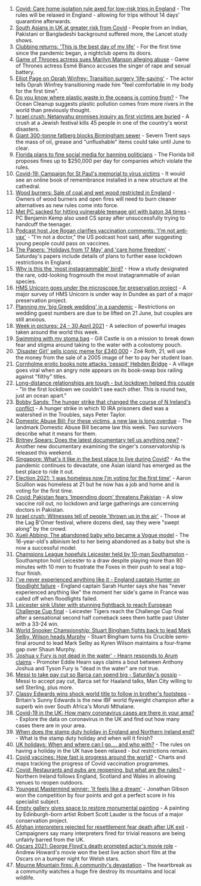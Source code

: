 1. [Covid: Care home isolation rule axed for low-risk trips in England](https://www.bbc.co.uk/news/uk-56951974) - The rules will be relaxed in England - allowing for trips without 14 days' quarantine afterwards.
2. [South Asians in UK at greater risk from Covid](https://www.bbc.co.uk/news/health-56944739) - People from an Indian, Pakistani or Bangladeshi background suffered more, the Lancet study shows.
3. [Clubbing returns: 'This is the best day of my life'](https://www.bbc.co.uk/news/newsbeat-56951642) - For the first time since the pandemic began, a nightclub opens its doors.
4. [Game of Thrones actress sues Marilyn Manson alleging abuse](https://www.bbc.co.uk/news/world-us-canada-56951794) - Game of Thrones actress Esmé Bianco accuses the singer of rape and sexual battery.
5. [Elliot Page on Oprah Winfrey: Transition surgery 'life-saving'](https://www.bbc.co.uk/news/world-us-canada-56952345) - The actor tells Oprah Winfrey transitioning made him "feel comfortable in my body for the first time".
6. [Do you know where plastic waste in the oceans is coming from?](https://www.bbc.co.uk/news/science-environment-56937300) - The Ocean Cleanup suggests plastic pollution comes from more rivers in the world than previously thought.
7. [Israel crush: Netanyahu promises inquiry as first victims are buried](https://www.bbc.co.uk/news/world-middle-east-56943755) - A crush at a Jewish festival kills 45 people in one of the country's worst disasters.
8. [Giant 300-tonne fatberg blocks Birmingham sewer](https://www.bbc.co.uk/news/uk-england-birmingham-56952152) - Severn Trent says the mass of oil, grease and "unflushable" items could take until June to clear.
9. [Florida plans to fine social media for banning politicians](https://www.bbc.co.uk/news/technology-56952435) - The Florida bill proposes fines up to $250,000 per day for companies which violate the rules.
10. [Covid-19: Campaign for St Paul's memorial to virus victims](https://www.bbc.co.uk/news/uk-56951552) - It would see an online book of remembrance installed in a new structure at the cathedral.
11. [Wood burners: Sale of coal and wet wood restricted in England](https://www.bbc.co.uk/news/science-environment-56949426) - Owners of wood burners and open fires will need to burn cleaner alternatives as new rules come into force.
12. [Met PC sacked for hitting vulnerable teenage girl with baton 34 times](https://www.bbc.co.uk/news/uk-england-london-56950484) - PC Benjamin Kemp also used CS spray after unsuccessfully trying to handcuff the teenager.
13. [Podcast host Joe Rogan clarifies vaccination comments: 'I'm not anti-vax'](https://www.bbc.co.uk/news/world-us-canada-56948665) - "I'm not a doctor," the US podcast host said, after suggesting young people could pass on vaccines.
14. [The Papers: 'Holidays from 17 May' and 'care home freedom'](https://www.bbc.co.uk/news/blogs-the-papers-56952475) - Saturday's papers include details of plans to further ease lockdown restrictions in England.
15. [Why is this the 'most instagrammable' bird?](https://www.bbc.co.uk/news/science-environment-56946165) - How a study designated the rare, odd-looking frogmouth the most instagrammable of avian species.
16. [HMS Unicorn goes under the microscope for preservation project](https://www.bbc.co.uk/news/uk-scotland-tayside-central-56818539) - A major survey of HMS Unicorn is under way in Dundee as part of a major preservation project.
17. [Planning my 'big Greek wedding' in a pandemic](https://www.bbc.co.uk/news/uk-england-london-56913278) - Restrictions on wedding guest numbers are due to be lifted on 21 June, but couples are still anxious.
18. [Week in pictures: 24 - 30 April 2021](https://www.bbc.co.uk/news/in-pictures-56931344) - A selection of powerful images taken around the world this week.
19. [Swimming with my stoma bag](https://www.bbc.co.uk/news/uk-56936346) - Gill Castle is on a mission to break down fear and stigma around taking to the water with a colostomy pouch.
20. ['Disaster Girl' sells iconic meme for £340,000](https://www.bbc.co.uk/news/world-us-canada-56948514) - Zoë Roth, 21, will use the money from the sale of a 2005 image of her to pay her student loan.
21. [Cornholme erotic books note attacks 'cesspit' Hebden Bridge](https://www.bbc.co.uk/news/uk-england-leeds-56948184) - A village goes viral when an angry note appears on its book-swap box railing against "filthy" titles.
22. [Long-distance relationships are tough - but lockdown helped this couple](https://www.bbc.co.uk/news/uk-56762942) - "In the first lockdown we couldn't see each other. This is round two, just an ocean apart."
23. [Bobby Sands: The hunger strike that changed the course of N Ireland's conflict](https://www.bbc.co.uk/news/stories-56937259) - A hunger strike in which 10 IRA prisoners died was a watershed in the Troubles, says Peter Taylor.
24. [Domestic Abuse Bill: For these victims, a new law is long overdue](https://www.bbc.co.uk/news/uk-56945169) - The landmark Domestic Abuse Bill became law this week. Two survivors describe what it means for them.
25. [Britney Spears: Does the latest documentary tell us anything new?](https://www.bbc.co.uk/news/entertainment-arts-56801778) - Another new documentary examining the singer's conservatorship is released this weekend.
26. [Singapore: What's it like in the best place to live during Covid?](https://www.bbc.co.uk/news/world-asia-56939261) - As the pandemic continues to devastate, one Asian island has emerged as the best place to ride it out.
27. [Election 2021: 'I was homeless now I'm voting for the first time'](https://www.bbc.co.uk/news/uk-england-tyne-56860231) - Aaron Scullion was homeless at 21 but he now has a job and home and is voting for the first time.
28. [Covid: Pakistan fears 'Impending doom' threatens Pakistan](https://www.bbc.co.uk/news/world-asia-56888541) - A slow vaccine roll out, no lockdown and large gatherings are concerning doctors in Pakistan.
29. [Israel crush: Witnesses tell of people 'thrown up in the air'](https://www.bbc.co.uk/news/world-middle-east-56940704) - Those at the Lag B'Omer festival, where dozens died, say they were "swept along" by the crowd.
30. [Xueli Abbing: The abandoned baby who became a Vogue model](https://www.bbc.co.uk/news/world-asia-china-56464881) - The 16-year-old's albinism led to her being abandoned as a baby but she is now a successful model.
31. [Champions League hopefuls Leicester held by 10-man Southampton](https://www.bbc.co.uk/sport/football/56854764) - Southampton hold Leicester to a draw despite playing more than 80 minutes with 10 men to frustrate the Foxes in their push to seal a top-four finish.
32. [I've never experienced anything like it - England captain Hunter on floodlight failure](https://www.bbc.co.uk/sport/rugby-union/56952822) - England captain Sarah Hunter says she has "never experienced anything like" the moment her side's game in France was called off when floodlights failed.
33. [Leicester sink Ulster with stunning fightback to reach European Challenge Cup final](https://www.bbc.co.uk/sport/rugby-union/56922047) - Leicester Tigers reach the Challenge Cup final after a sensational second half comeback sees them battle past Ulster with a 33-24 win.
34. [World Snooker Championship: Stuart Bingham fights back to lead Mark Selby, Wilson heads Murphy](https://www.bbc.co.uk/sport/snooker/56945471) - Stuart Bingham turns his Crucible semi-final around to lead Mark Selby as Kyren Wilson maintains a four-frame gap over Shaun Murphy.
35. ['Joshua v Fury is not dead in the water' - Hearn responds to Arum claims](https://www.bbc.co.uk/sport/boxing/56942524) - Promoter Eddie Hearn says claims a bout between Anthony Joshua and Tyson Fury is "dead in the water" are not true.
36. [Messi to take pay cut so Barca can spend big - Saturday's gossip](https://www.bbc.co.uk/sport/56947370) - Messi to accept pay cut, Barca set for Haaland talks, Man City willing to sell Sterling, plus more.
37. [Classy Edwards wins shock world title to follow in brother's footsteps](https://www.bbc.co.uk/sport/boxing/56952645) - Britain's Sunny Edwards is the new IBF world flyweight champion after a superb win over South Africa's Moruti Mthalane.
38. [Covid-19 in the UK: How many coronavirus cases are there in your area?](https://www.bbc.co.uk/news/uk-51768274) - Explore the data on coronavirus in the UK and find out how many cases there are in your area.
39. [When does the stamp duty holiday in England and Northern Ireland end?](https://www.bbc.co.uk/news/business-53319433) - What is the stamp duty holiday and when will it finish?
40. [UK holidays: When and where can I go.... and who with?](https://www.bbc.co.uk/news/explainers-52646738) - The rules on having a holiday in the UK have been relaxed - but restrictions remain.
41. [Covid vaccines: How fast is progress around the world?](https://www.bbc.co.uk/news/world-56237778) - Charts and maps tracking the progress of Covid vaccination programmes.
42. [Covid: Restaurants and pubs are reopening, but what are the rules?](https://www.bbc.co.uk/news/business-52977388) - Northern Ireland follows England, Scotland and Wales in allowing venues to reopen outdoors.
43. [Youngest Mastermind winner: 'It feels like a dream'](https://www.bbc.co.uk/news/uk-56900431) - Jonathan Gibson won the competition by four points and got a perfect score in his specialist subject.
44. [Empty gallery gives space to restore monumental painting](https://www.bbc.co.uk/news/uk-scotland-56900966) - A painting by Edinburgh-born artist Robert Scott Lauder is the focus of a major conservation project.
45. [Afghan interpreters rejected for resettlement fear death after UK exit](https://www.bbc.co.uk/news/world-asia-56831875) - Campaigners say many interpreters fired for trivial reasons are being unfairly barred from the UK.
46. [Oscars 2021: George Floyd's death prompted actor's movie role](https://www.bbc.co.uk/news/uk-wales-56878743) - Andrew Howard's movie won the best live action short film at the Oscars on a bumper night for Welsh stars.
47. [Mourne Mountain fires: A community's devastation](https://www.bbc.co.uk/news/uk-northern-ireland-56879021) - The heartbreak as a community watches a huge fire destroy its mountains and local wildlife.
